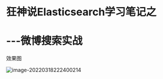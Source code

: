 # 狂神说Elasticsearch学习笔记之

# ---微博搜索实战

效果图

![image-20220318222400214](C:/Users/24019/AppData/Roaming/Typora/typora-user-images/image-20220318222400214.png)